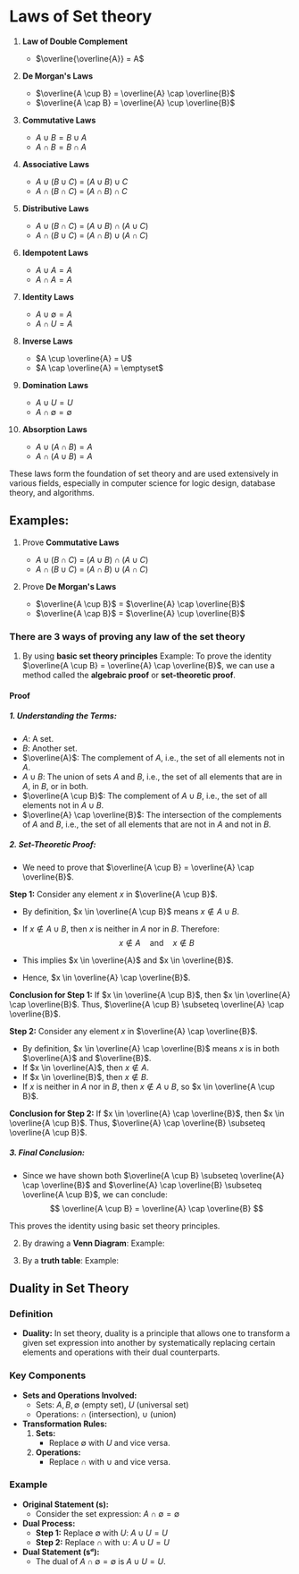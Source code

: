 # Laws of Set theory

1. **Law of Double Complement**
   - $\overline{\overline{A}} = A$

2. **De Morgan's Laws**
   - $\overline{A \cup B} = \overline{A} \cap \overline{B}$
   - $\overline{A \cap B} = \overline{A} \cup \overline{B}$

3. **Commutative Laws**
   - $A \cup B = B \cup A$
   - $A \cap B = B \cap A$

4. **Associative Laws**
   - $A \cup (B \cup C)$ = $(A \cup B) \cup C$
   - $A \cap (B \cap C)$ = $(A \cap B) \cap C$

5. **Distributive Laws**
   - $A \cup (B \cap C)$ = $(A \cup B) \cap (A \cup C)$
   - $A \cap (B \cup C)$ = $(A \cap B) \cup (A \cap C)$

6. **Idempotent Laws**
   - $A \cup A = A$
   - $A \cap A = A$

7. **Identity Laws**
   - $A \cup \emptyset = A$
   - $A \cap U = A$

8. **Inverse Laws**
   - $A \cup \overline{A} = U$
   - $A \cap \overline{A} = \emptyset$

9. **Domination Laws**
   - $A \cup U = U$
   - $A \cap \emptyset = \emptyset$

10. **Absorption Laws**
    - $A \cup (A \cap B) = A$
    - $A \cap (A \cup B) = A$

These laws form the foundation of set theory and are used extensively in various fields, especially in computer science for logic design, database theory, and algorithms.

## Examples:

1. Prove **Commutative Laws**
   - $A \cup (B \cap C)$ = $(A \cup B) \cap (A \cup C)$
   - $A \cap (B \cup C)$ = $(A \cap B) \cup (A \cap C)$

2. Prove **De Morgan's Laws**  
   - $\overline{A \cup B}$ = $\overline{A} \cap \overline{B}$
   - $\overline{A \cap B}$ = $\overline{A} \cup \overline{B}$

### There are 3 ways of proving any law of the set theory
1. By using **basic set theory principles**
Example: 
To prove the identity $\overline{A \cup B} = \overline{A} \cap \overline{B}$, we can use a method called the **algebraic proof** or **set-theoretic proof**.

#### Proof

##### 1. **Understanding the Terms:**
   - $A$: A set.
   - $B$: Another set.
   - $\overline{A}$: The complement of $A$, i.e., the set of all elements not in $A$.
   - $A \cup B$: The union of sets $A$ and $B$, i.e., the set of all elements that are in $A$, in $B$, or in both.
   - $\overline{A \cup B}$: The complement of $A \cup B$, i.e., the set of all elements not in $A \cup B$.
   - $\overline{A} \cap \overline{B}$: The intersection of the complements of $A$ and $B$, i.e., the set of all elements that are not in $A$ and not in $B$.

##### 2. **Set-Theoretic Proof:**
   - We need to prove that $\overline{A \cup B} = \overline{A} \cap \overline{B}$.
   
   **Step 1:** Consider any element $x$ in $\overline{A \cup B}$.
   - By definition, $x \in \overline{A \cup B}$ means $x \notin A \cup B$.
   - If $x \notin A \cup B$, then $x$ is neither in $A$ nor in $B$. Therefore:
     $$x \notin A \quad \text{and} \quad x \notin B$$

   - This implies $x \in \overline{A}$ and $x \in \overline{B}$.
   - Hence, $x \in \overline{A} \cap \overline{B}$.
   
   **Conclusion for Step 1:** If $x \in \overline{A \cup B}$, then $x \in \overline{A} \cap \overline{B}$. Thus, $\overline{A \cup B} \subseteq \overline{A} \cap \overline{B}$.

   **Step 2:** Consider any element $x$ in $\overline{A} \cap \overline{B}$.
   - By definition, $x \in \overline{A} \cap \overline{B}$ means $x$ is in both $\overline{A}$ and $\overline{B}$.
   - If $x \in \overline{A}$, then $x \notin A$.
   - If $x \in \overline{B}$, then $x \notin B$.
   - If $x$ is neither in $A$ nor in $B$, then $x \notin A \cup B$, so $x \in \overline{A \cup B}$.
   
   **Conclusion for Step 2:** If $x \in \overline{A} \cap \overline{B}$, then $x \in \overline{A \cup B}$. Thus, $\overline{A} \cap \overline{B} \subseteq \overline{A \cup B}$.

##### 3. **Final Conclusion:**
   - Since we have shown both $\overline{A \cup B} \subseteq \overline{A} \cap \overline{B}$ and $\overline{A} \cap \overline{B} \subseteq \overline{A \cup B}$, we can conclude:
     $$
     \overline{A \cup B} = \overline{A} \cap \overline{B}
     $$
     
This proves the identity using basic set theory principles.

2. By drawing a **Venn Diagram**:
Example: 

3. By a **truth table**:
Example: 
   

## Duality in Set Theory

### **Definition**
   - **Duality:** In set theory, duality is a principle that allows one to transform a given set expression into another by systematically replacing certain elements and operations with their dual counterparts.

### **Key Components**
   - **Sets and Operations Involved:**
     - Sets: $A, B, \emptyset$ (empty set), $U$ (universal set)
     - Operations: $\cap$ (intersection), $\cup$ (union)
   - **Transformation Rules:**
     1. **Sets:**
        - Replace $\emptyset$ with $U$ and vice versa.
     2. **Operations:**
        - Replace $\cap$ with $\cup$ and vice versa.

### **Example**
   - **Original Statement (s):**
     - Consider the set expression: $A \cap \emptyset = \emptyset$
   - **Dual Process:**
     - **Step 1:** Replace $\emptyset$ with $U$: $A \cup U = U$
     - **Step 2:** Replace $\cap$ with $\cup$: $A \cup U = U$
   - **Dual Statement (sᵈ):**
     - The dual of $A \cap \emptyset = \emptyset$ is $A \cup U = U$.









